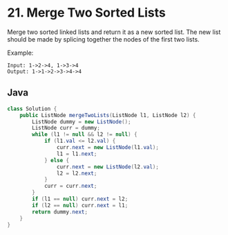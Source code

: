 # 21. Merge Two Sorted Lists

Merge two sorted linked lists and return it as a new sorted list. The new list should be made by splicing together the nodes of the first two lists.

Example:
```
Input: 1->2->4, 1->3->4
Output: 1->1->2->3->4->4
```


## Java
```java
class Solution {
    public ListNode mergeTwoLists(ListNode l1, ListNode l2) {
        ListNode dummy = new ListNode();
        ListNode curr = dummy;
        while (l1 != null && l2 != null) {
            if (l1.val <= l2.val) {
                curr.next = new ListNode(l1.val);
                l1 = l1.next;
            } else {
                curr.next = new ListNode(l2.val);
                l2 = l2.next;
            }
            curr = curr.next;
        }
        if (l1 == null) curr.next = l2;
        if (l2 == null) curr.next = l1;
        return dummy.next;
    }
}
```

